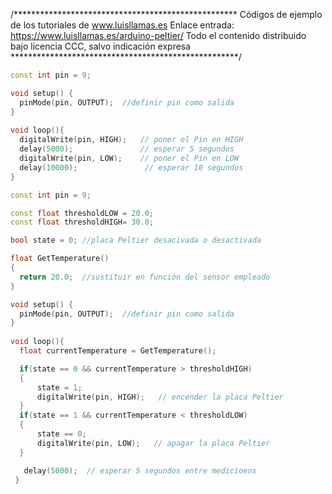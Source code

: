/***************************************************
Códigos de ejemplo de los tutoriales de www.luisllamas.es
Enlace entrada: https://www.luisllamas.es/arduino-peltier/
Todo el contenido distribuido bajo licencia CCC, salvo indicación expresa
****************************************************/

```cpp
const int pin = 9;

void setup() {
  pinMode(pin, OUTPUT);  //definir pin como salida
}
 
void loop(){
  digitalWrite(pin, HIGH);   // poner el Pin en HIGH
  delay(5000);               // esperar 5 segundos
  digitalWrite(pin, LOW);    // poner el Pin en LOW
  delay(10000);               // esperar 10 segundos
}
```

```cpp
const int pin = 9;

const float thresholdLOW = 20.0;
const float thresholdHIGH= 30.0;

bool state = 0; //placa Peltier desacivada o desactivada

float GetTemperature()
{
  return 20.0;  //sustituir en función del sensor empleado
}

void setup() {
  pinMode(pin, OUTPUT);  //definir pin como salida
}
 
void loop(){
  float currentTemperature = GetTemperature();

  if(state == 0 && currentTemperature > thresholdHIGH)
  {
      state = 1;
      digitalWrite(pin, HIGH);   // encender la placa Peltier
  }
  if(state == 1 && currentTemperature < thresholdLOW)
  {
      state == 0;
      digitalWrite(pin, LOW);   // apagar la placa Peltier
  }

   delay(5000);  // esperar 5 segundos entre medicioens
 }
```
